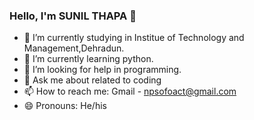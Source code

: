 ### Hello, I'm SUNIL THAPA 👋

- 🔭 I’m currently studying in Institue of Technology and Management,Dehradun.
- 🌱 I’m currently learning python.
- 🤔 I’m looking for help in programming.
- 💬 Ask me about related to coding
- 📫 How to reach me: Gmail - npsofoact@gmail.com 
- 😄 Pronouns: He/his
